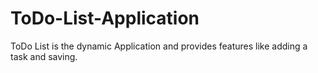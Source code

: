 # ToDo-List-Application
ToDo List is the dynamic Application and provides features like adding a task and saving.
